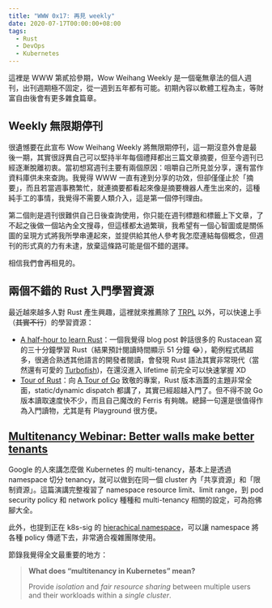 ```yaml
---
title: "WWW 0x17: 再見 weekly"
date: 2020-07-17T00:00:00+08:00
tags:
  - Rust
  - DevOps
  - Kubernetes
---
```


這裡是 WWW 第貳拾參期，Wow Weihang Weekly 是一個毫無章法的個人週刊，出刊週期極不固定，從一週到五年都有可能。初期內容以軟體工程為主，等財富自由後會有更多雜食篇章。

## Weekly 無限期停刊

很遺憾要在此宣布 Wow Weihang Weekly 將無限期停刊，這一期沒意外會是最後一期，其實很訝異自己可以堅持半年每個禮拜都出三篇文章摘要，但至今週刊已經逐漸脫離初衷。當初想寫週刊主要有兩個原因：咀嚼自己所見並分享，還有當作資料庫供未來查詢。我覺得 WWW 一直有達到分享的功效，但卻僅僅止於「摘要」，而且若當週事務繁忙，就連摘要都看起來像是摘要機器人產生出來的，這種純手工的事情，我覺得不需要人類介入，這是第一個停刊理由。

第二個則是週刊很難供自己日後查詢使用，你只能在週刊標題和標籤上下文章，了不起之後做一個站內全文搜尋，但這樣都太過繁瑣，我希望有一個心智圖或是關係圖的呈現方式將我所學串連起來，並提供給其他人參考我怎麼連結每個概念，但週刊的形式真的力有未逮，放棄這條路可能是個不錯的選擇。

相信我們會再相見的。

## 兩個不錯的 Rust 入門學習資源

最近越來越多人對 Rust 產生興趣，這裡就來推薦除了 [TRPL](https://doc.rust-lang.org/book/) 以外，可以快速上手（~~其實不行~~）的學習資源：

- [A half-hour to learn Rust](https://fasterthanli.me/articles/a-half-hour-to-learn-rust)：一個我覺得 blog post 幹話很多的 Rustacean 寫的三十分鐘學習 Rust（結果預計閱讀時間顯示 51 分鐘 😂），範例程式碼超多，很適合熟透其他語言的開發者閱讀，會發現 Rust 語法其實非常現代（當然還有可愛的 [Turbofish](https://turbo.fish/))，在還沒進入 lifetime 前完全可以快速掌握 XD
- [Tour of Rust](https://tourofrust.com)：向 [A Tour of Go](https://tour.golang.org/) 致敬的專案，Rust 版本涵蓋的主題非常全面，static/dynamic dispatch 都講了，其實已經超越入門了。但不得不說 Go 版本讀取速度快不少，而且自己魔改的 Ferris 有夠醜。總歸一句還是很值得作為入門讀物，尤其是有 Playground 很方便。

## [Multitenancy Webinar: Better walls make better tenants](https://www.cncf.io/webinars/multitenancy-webinar-better-walls-make-better-tenants/)

Google 的人來講怎麼做 Kubernetes 的 multi-tenancy，基本上是透過 namespace 切分 tenancy，就可以做到在同一個 cluster 內「共享資源」和「限制資源」。這篇演講完整複習了 namespace resource limit、limit range，到 pod security policy 和 network policy 種種和 multi-tenancy 相關的設定，可為抱佛腳大全。

此外，也提到正在 k8s-sig 的 [hierachical namespace](https://github.com/kubernetes-sigs/multi-tenancy/tree/master/incubator/hnc)，可以讓 namespace 將各種 policy 傳遞下去，非常適合複雜團隊使用。

節錄我覺得全文最重要的地方：

> **What does “multitenancy in Kubernetes” mean?**
>
> Provide _isolation_ and _fair resource sharing_ between multiple users and their workloads within a _single cluster_.
